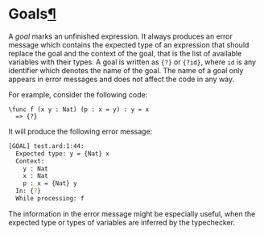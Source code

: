 <h1 id="goals">Goals<a class="headerlink" href="#goals" title="Permanent link">&para;</a></h1>

A _goal_ marks an unfinished expression.
It always produces an error message which contains the expected type of an expression that should replace the goal and
the context of the goal, that is the list of available variables with their types.
A goal is written as `{?}` or `{?id}`, where `id` is any identifier which denotes the name of the goal.
The name of a goal only appears in error messages and does not affect the code in any way.

For example, consider the following code:
```arend
\func f (x y : Nat) (p : x = y) : y = x
  => {?}
```

It will produce the following error message:

```bash
[GOAL] test.ard:1:44:
  Expected type: y = {Nat} x
  Context:
    y : Nat
    x : Nat
    p : x = {Nat} y
  In: {?}
  While processing: f
```

The information in the error message might be especially useful, when the expected type or types of variables are
inferred by the typechecker.
